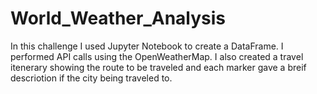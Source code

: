 # World_Weather_Analysis
In this challenge I used Jupyter Notebook to create a DataFrame. I performed API calls using the OpenWeatherMap.
I also created a travel itenerary showing
the route to be traveled and each marker gave a breif descriotion if the city being traveled to. 